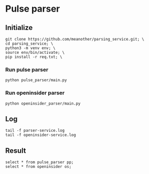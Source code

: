 # Pulse parser


## Initialize
```shell script
git clone https://github.com/meanother/parsing_service.git; \
cd parsing_service; \
python3 -m venv env; \
source env/bin/activate; \
pip install -r req.txt; \
```

### Run pulse parser
```shell script
python pulse_parser/main.py
```

### Run openinsider parser
```shell script
python openinsider_parser/main.py
```

## Log
```shell script
tail -f parser-service.log
tail -f openinsider-service.log
```

## Result
```sqlite-sql
select * from pulse_parser pp;
select * from openinsider os;
```